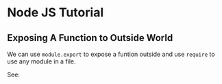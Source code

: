 # Node JS Tutorial

## Exposing A Function to Outside World

We can use ```module.export``` to expose a funtion outside and use ```require``` to use any module in a file.

See: 

## 